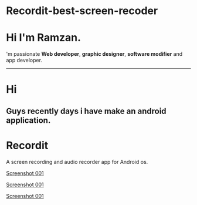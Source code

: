 # Recordit-best-screen-recoder
# Hi I'm Ramzan.
'm passionate **Web developer**, **graphic designer**, **software modifier** and app developer.
<hr>

# Hi 
## Guys recently days i have make  an android application.

# Recordit 
A screen recording and audio recorder app for Android os.

[Screenshot 001](https://github.com/MegaMind-Solution/Recordit-best-screen-recoder/blob/main/Screenshot/Screenshot_20250224-023115.png)

[Screenshot 001](https://github.com/MegaMind-Solution/Recordit-best-screen-recoder/blob/main/Screenshot/Screenshot_20250224-023241.png)

[Screenshot 001](https://github.com/MegaMind-Solution/Recordit-best-screen-recoder/blob/main/Screenshot/Screenshot_20250224-023252.png)
